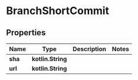 
# BranchShortCommit

## Properties
Name | Type | Description | Notes
------------ | ------------- | ------------- | -------------
**sha** | **kotlin.String** |  | 
**url** | **kotlin.String** |  | 



